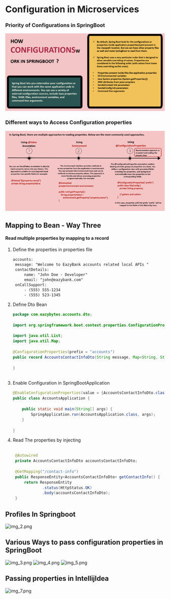 # Configuration in Microservices

### Priority of Configurations in SpringBoot
![img_1.png](img_1.png)

### Different ways to Access Configuration properties
![img.png](img.png)

Mapping to Bean - Way Three
---------------
#### Read multiple properties by mapping to a record
1. Define the properties in properties file
   ``` properties
   accounts:
    message: "Welcome to EazyBank accounts related local APIs "
    contactDetails:
        name: "John Doe - Developer"
        email: "john@eazybank.com"
    onCallSupport:
        - (555) 555-1234
        - (555) 523-1345
   ```
2. Define Dto Bean 
   ```java
   package com.eazybytes.accounts.dto;
   
   import org.springframework.boot.context.properties.ConfigurationProperties;
   
   import java.util.List;
   import java.util.Map;
   
   @ConfigurationProperties(prefix = "accounts")
   public record AccountsContactInfoDto(String message, Map<String, String> contactDetails, List<String> onCallSupport) {
   
   }            
      
   ```
3. Enable Configuration in SpringBootApplication
   ```java
   @EnableConfigurationProperties(value = {AccountsContactInfoDto.class})
   public class AccountsApplication {
   
       public static void main(String[] args) {
           SpringApplication.run(AccountsApplication.class, args);
       }
   
   }
   
   ```
4. Read The properties by injecting
   ```java

    @Autowired
    private AccountsContactInfoDto accountsContactInfoDto;
    
    @GetMapping("/contact-info")
    public ResponseEntity<AccountsContactInfoDto> getContactInfo() {
        return ResponseEntity
                .status(HttpStatus.OK)
                .body(accountsContactInfoDto);
    }
    ```
Profiles In Springboot
---------------------
![img_2.png](img_2.png)

Various Ways to pass configuration properties in SpringBoot
-----------------------------
![img_3.png](img_3.png)
![img_4.png](img_4.png)
![img_5.png](img_5.png)
    
Passing properties in IntellijIdea
--------------
![img_7.png](img_7.png)


